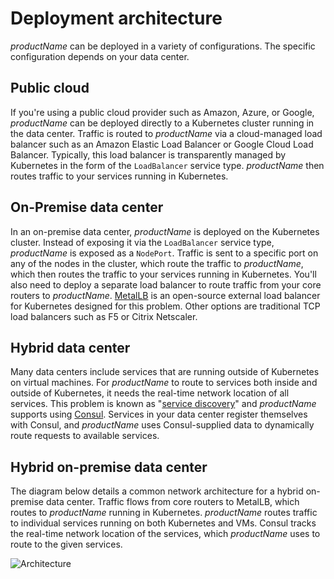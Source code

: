 # Deployment architecture

$productName$ can be deployed in a variety of configurations. The specific configuration depends on your data center.

## Public cloud

If you're using a public cloud provider such as Amazon, Azure, or Google, $productName$ can be deployed directly to a Kubernetes cluster running in the data center. Traffic is routed to $productName$ via a cloud-managed load balancer such as an Amazon Elastic Load Balancer or Google Cloud Load Balancer. Typically, this load balancer is transparently managed by Kubernetes in the form of the `LoadBalancer` service type. $productName$ then routes traffic to your services running in Kubernetes.

## On-Premise data center

In an on-premise data center, $productName$ is deployed on the Kubernetes cluster. Instead of exposing it via the `LoadBalancer` service type, $productName$ is exposed as a `NodePort`. Traffic is sent to a specific port on any of the nodes in the cluster, which route the traffic to $productName$, which then routes the traffic to your services running in Kubernetes. You'll also need to deploy a separate load balancer to route traffic from your core routers to $productName$. [MetalLB](https://metallb.universe.tf/) is an open-source external load balancer for Kubernetes designed for this problem. Other options are traditional TCP load balancers such as F5 or Citrix Netscaler.

## Hybrid data center

Many data centers include services that are running outside of Kubernetes on virtual machines. For $productName$ to route to services both inside and outside of Kubernetes, it needs the real-time network location of all services. This problem is known as "[service discovery](https://www.datawire.io/guide/traffic/service-discovery-microservices/)" and $productName$ supports using [Consul](https://www.consul.io). Services in your data center register themselves with Consul, and $productName$ uses Consul-supplied data to dynamically route requests to available services.

## Hybrid on-premise data center

The diagram below details a common network architecture for a hybrid on-premise data center. Traffic flows from core routers to MetalLB, which routes to $productName$ running in Kubernetes. $productName$ routes traffic to individual services running on both Kubernetes and VMs. Consul tracks the real-time network location of the services, which $productName$ uses to route to the given services.

![Architecture](../../../images/pepe-perez.png)

